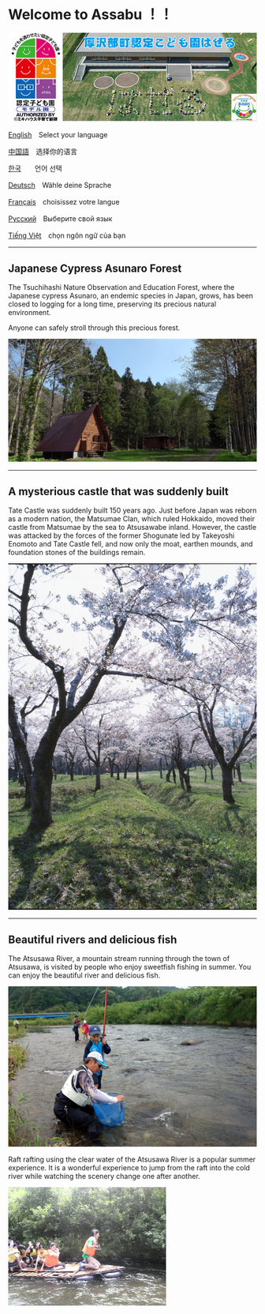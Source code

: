 # Welcome to Assabu ！！

![hazeru](fig/hazeru.jpg)



[English](/home/ishii/ドキュメント/01アーカイブ/02プレゼンテーション資料/210830政策コンペ発表/Assabu_HTML_sample/English.html)　Select your language

[中国語](/home/ishii/ドキュメント/01アーカイブ/02プレゼンテーション資料/210830政策コンペ発表/Assabu_HTML_sample/Chinese.html)　选择你的语言

[한국](/home/ishii/ドキュメント/01アーカイブ/02プレゼンテーション資料/210830政策コンペ発表/Assabu_HTML_sample/Korea.html)　　언어 선택

[Deutsch](/home/ishii/ドキュメント/01アーカイブ/02プレゼンテーション資料/210830政策コンペ発表/Assabu_HTML_sample/German.html)　Wähle deine Sprache

[Français](/home/ishii/ドキュメント/01アーカイブ/02プレゼンテーション資料/210830政策コンペ発表/Assabu_HTML_sample/France.html)　choisissez votre langue

[Русский](/home/ishii/ドキュメント/01アーカイブ/02プレゼンテーション資料/210830政策コンペ発表/Assabu_HTML_sample/Russ.html)　Выберите свой язык

[Tiếng Việt](/home/ishii/ドキュメント/01アーカイブ/02プレゼンテーション資料/210830政策コンペ発表/Assabu_HTML_sample/vietnum.html)　chọn ngôn ngữ của bạn



------

## Japanese Cypress Asunaro Forest

The Tsuchihashi Nature Observation and Education Forest, where the Japanese cypress Asunaro, an endemic species in Japan, grows, has been closed to logging for a long time, preserving its precious natural environment.

Anyone can safely stroll through this precious forest.

![hazeru](fig/rekumori01.JPG)



------

## A mysterious castle that was suddenly built

Tate Castle was suddenly built 150 years ago. Just before Japan was reborn as a modern nation, the Matsumae Clan, which ruled Hokkaido, moved their castle from Matsumae by the sea to Atsusawabe inland. However, the castle was attacked by the forces of the former Shogunate led by Takeyoshi Enomoto and Tate Castle fell, and now only the moat, earthen mounds, and foundation stones of the buildings remain.

![hazeru](fig/tatejou.jpg)





------

## Beautiful rivers and delicious fish

The Atsusawa River, a mountain stream running through the town of Atsusawa, is visited by people who enjoy sweetfish fishing in summer. You can enjoy the beautiful river and delicious fish.

![hazeru](fig/ayu.JPG)



Raft rafting using the clear water of the Atsusawa River is a popular summer experience. It is a wonderful experience to jump from the raft into the cold river while watching the scenery change one after another.

![hazeru](fig/イカダ下り.jpg)
